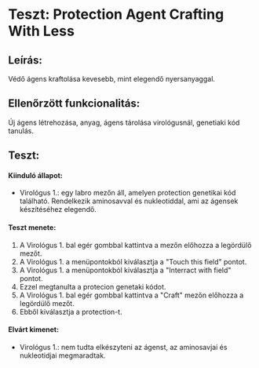# Teszt: Protection Agent Crafting With Less

## Leírás:
Védő ágens kraftolása kevesebb, mint elegendő nyersanyaggal.

## Ellenőrzött funkcionalitás:
Új ágens létrehozása, anyag, ágens tárolása virológusnál, genetiaki kód tanulás.

## Teszt:

#### Kiinduló állapot:
- Virológus 1.: egy labro mezőn áll, amelyen protection genetikai kód található. Rendelkezik aminosavval és nukleotiddal, ami az ágensek készítéséhez elegendő.

#### Teszt menete:
1. A Virológus 1. bal egér gombbal kattintva a mezőn előhozza a legördülő mezőt.
2. A Virológus 1. a menüpontokból kiválasztja a "Touch this field" pontot.
3. A Virológus 1. a menüpontokból kiválasztja a "Interract with field" pontot.
4. Ezzel megtanulta a protecion genetaki kódot.
5. A Virológus 1. bal egér gombbal kattintva a "Craft" mezőn előhozza a legördülő mezőt.
6. Ebből kiválasztja a protection-t.

#### Elvárt kimenet:
- Virológus 1.: nem tudta elkészyteni az ágenst, az aminosavjai és nukleotidjai megmaradtak.